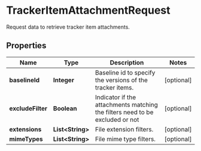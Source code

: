 

# TrackerItemAttachmentRequest

Request data to retrieve tracker item attachments.
## Properties

Name | Type | Description | Notes
------------ | ------------- | ------------- | -------------
**baselineId** | **Integer** | Baseline id to specify the versions of the tracker items. |  [optional]
**excludeFilter** | **Boolean** | Indicator if the attachments matching the filters need to be excluded or not |  [optional]
**extensions** | **List&lt;String&gt;** | File extension filters. |  [optional]
**mimeTypes** | **List&lt;String&gt;** | File mime type filters. |  [optional]




